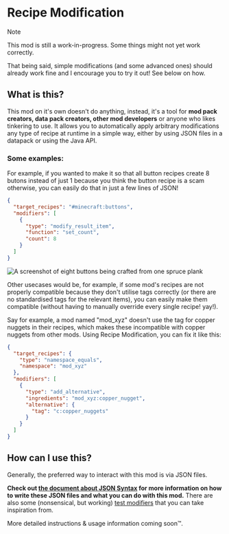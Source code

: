 # Recipe Modification

> [!NOTE]
> This mod is still a work-in-progress. Some things might not yet work correctly.
>
> That being said, simple modifications (and some advanced ones) should already work fine and I encourage you to try it out!
> See below on how.

## What is this?

This mod on it's own doesn't do anything, instead, it's a tool for **mod pack creators, data pack creators, other mod developers** or anyone who likes tinkering to use.
It allows you to automatically apply arbitrary modifications any type of recipe at runtime in a simple way, either by using JSON files in a datapack or using the Java API.

### Some examples:

For example, if you wanted to make it so that all button recipes create 8 butons instead of just 1 because you think the button recipe is a scam otherwise, you can easily do that in just a few lines of JSON!

```json
{
  "target_recipes": "#minecraft:buttons",
  "modifiers": [
    {
      "type": "modify_result_item",
      "function": "set_count",
      "count": 8
    }
  ]
}
```
![A screenshot of eight buttons being crafted from one spruce plank](https://github.com/user-attachments/assets/af25b360-8e62-44ce-a4ef-92f8151e8f90)


Other usecases would be, for example, if some mod's recipes are not properly compatible because they don't utilise tags correctly
(or there are no standardised tags for the relevant items), you can easily make them compatible
(without having to manually override every single recipe! yay!).

Say for example, a mod named "mod_xyz" doesn't use the tag for copper nuggets in their recipes, which makes these incompatible with copper nuggets from other mods.
Using Recipe Modification, you can fix it like this:

```json
{
  "target_recipes": {
    "type": "namespace_equals",
    "namespace": "mod_xyz"
  },
  "modifiers": [
    {
      "type": "add_alternative",
      "ingredients": "mod_xyz:copper_nugget",
      "alternative": {
        "tag": "c:copper_nuggets"
      }
    }
  ]
}
```

## How can I use this?

Generally, the preferred way to interact with this mod is via JSON files.

**Check out [the document about JSON Syntax](https://github.com/Player005/RecipeModification/blob/1.21.1/main/docs/JSON_Syntax.md) for more information on how to write these JSON files and what you can do with this mod.**
There are also some (nonsensical, but working) [test modifiers](https://github.com/Player005/RecipeModification/tree/1.21.1/main/common/src/main/resources/data/testing/recipe_modifier) that you can take inspiration from.

More detailed instructions & usage information coming soon™.
